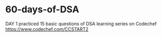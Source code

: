# 60-days-of-DSA

DAY 1
practiced 15 basic questions of DSA learning series on Codechef
https://www.codechef.com/CCSTART2